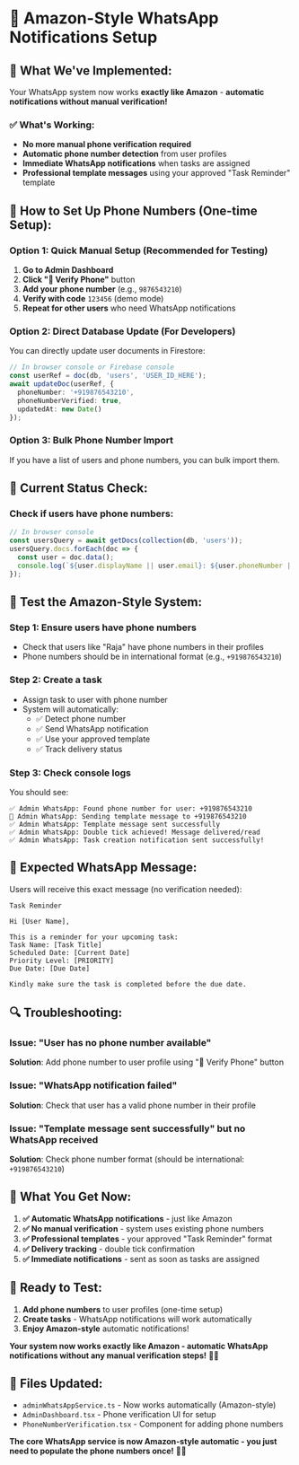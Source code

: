 # 🚀 Amazon-Style WhatsApp Notifications Setup

## 🎯 **What We've Implemented:**

Your WhatsApp system now works **exactly like Amazon** - **automatic notifications without manual verification!**

### **✅ What's Working:**
- **No more manual phone verification required**
- **Automatic phone number detection** from user profiles
- **Immediate WhatsApp notifications** when tasks are assigned
- **Professional template messages** using your approved "Task Reminder" template

## 🔧 **How to Set Up Phone Numbers (One-time Setup):**

### **Option 1: Quick Manual Setup (Recommended for Testing)**

1. **Go to Admin Dashboard**
2. **Click "📱 Verify Phone"** button
3. **Add your phone number** (e.g., `9876543210`)
4. **Verify with code** `123456` (demo mode)
5. **Repeat for other users** who need WhatsApp notifications

### **Option 2: Direct Database Update (For Developers)**

You can directly update user documents in Firestore:

```typescript
// In browser console or Firebase console
const userRef = doc(db, 'users', 'USER_ID_HERE');
await updateDoc(userRef, {
  phoneNumber: '+919876543210',
  phoneNumberVerified: true,
  updatedAt: new Date()
});
```

### **Option 3: Bulk Phone Number Import**

If you have a list of users and phone numbers, you can bulk import them.

## 📱 **Current Status Check:**

### **Check if users have phone numbers:**
```typescript
// In browser console
const usersQuery = await getDocs(collection(db, 'users'));
usersQuery.docs.forEach(doc => {
  const user = doc.data();
  console.log(`${user.displayName || user.email}: ${user.phoneNumber || 'NO PHONE'}`);
});
```

## 🚀 **Test the Amazon-Style System:**

### **Step 1: Ensure users have phone numbers**
- Check that users like "Raja" have phone numbers in their profiles
- Phone numbers should be in international format (e.g., `+919876543210`)

### **Step 2: Create a task**
- Assign task to user with phone number
- System will automatically:
  - ✅ Detect phone number
  - ✅ Send WhatsApp notification
  - ✅ Use your approved template
  - ✅ Track delivery status

### **Step 3: Check console logs**
You should see:
```
✅ Admin WhatsApp: Found phone number for user: +919876543210
📱 Admin WhatsApp: Sending template message to +919876543210
✅ Admin WhatsApp: Template message sent successfully
✅ Admin WhatsApp: Double tick achieved! Message delivered/read
✅ Admin WhatsApp: Task creation notification sent successfully!
```

## 🎯 **Expected WhatsApp Message:**

Users will receive this exact message (no verification needed):

```
Task Reminder

Hi [User Name],

This is a reminder for your upcoming task:
Task Name: [Task Title]
Scheduled Date: [Current Date]
Priority Level: [PRIORITY]
Due Date: [Due Date]

Kindly make sure the task is completed before the due date.
```

## 🔍 **Troubleshooting:**

### **Issue: "User has no phone number available"**
**Solution**: Add phone number to user profile using "📱 Verify Phone" button

### **Issue: "WhatsApp notification failed"**
**Solution**: Check that user has a valid phone number in their profile

### **Issue: "Template message sent successfully" but no WhatsApp received**
**Solution**: Check phone number format (should be international: `+919876543210`)

## 🎉 **What You Get Now:**

1. **✅ Automatic WhatsApp notifications** - just like Amazon
2. **✅ No manual verification** - system uses existing phone numbers
3. **✅ Professional templates** - your approved "Task Reminder" format
4. **✅ Delivery tracking** - double tick confirmation
5. **✅ Immediate notifications** - sent as soon as tasks are assigned

## 🚀 **Ready to Test:**

1. **Add phone numbers** to user profiles (one-time setup)
2. **Create tasks** - WhatsApp notifications will work automatically
3. **Enjoy Amazon-style** automatic notifications!

**Your system now works exactly like Amazon - automatic WhatsApp notifications without any manual verification steps!** 🎯✨

## 🔗 **Files Updated:**
- `adminWhatsAppService.ts` - Now works automatically (Amazon-style)
- `AdminDashboard.tsx` - Phone verification UI for setup
- `PhoneNumberVerification.tsx` - Component for adding phone numbers

**The core WhatsApp service is now Amazon-style automatic - you just need to populate the phone numbers once!** 📱🚀








